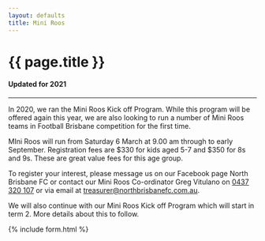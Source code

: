 ```yaml
---
layout: defaults
title: Mini Roos
---
```


<div class="container">
  <div class="row top-buffer">
    <div class="col">
      <h1 class="text-center">{{ page.title }}</h1>
      <h4 class="text-center">Updated for 2021</h4>
    </div>
  </div>
  <hr>
  <div class="row">
    <div class="col-md-8 offset-md-2 text-justify">
<section id="Juniors" markdown="1">
In 2020, we ran the Mini Roos Kick off Program. While this program will be offered again this year, we are also looking to run a number of Mini Roos teams in Football Brisbane competition for the first time.  

MIni Roos will run from Saturday 6 March at 9.00 am through to early September. Registration fees are $330 for kids aged 5-7 and $350 for 8s and 9s. These are great value fees for this age group.  

To register your interest, please message us on our Facebook page North Brisbane FC or contact our Mini Roos Co-ordinator Greg Vitulano on [0437 320 107](tel:0437320107) or via email at <treasurer@northbrisbanefc.com.au>.  

We will also continue with our Mini Roos Kick off Program which will start in term 2. More details about this to follow.   
</section>
    </div>
  </div>
</div>

{% include form.html %}
